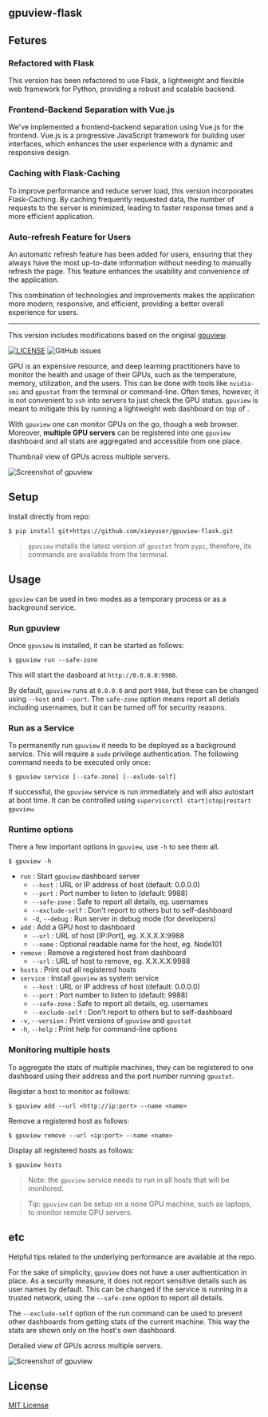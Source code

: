 gpuview-flask
---------------------

## Fetures

### Refactored with Flask

This version has been refactored to use Flask, a lightweight and flexible web framework for Python, providing a robust and scalable backend.

### Frontend-Backend Separation with Vue.js

We've implemented a frontend-backend separation using Vue.js for the frontend. Vue.js is a progressive JavaScript framework for building user interfaces, which enhances the user experience with a dynamic and responsive design.

### Caching with Flask-Caching

To improve performance and reduce server load, this version incorporates Flask-Caching. By caching frequently requested data, the number of requests to the server is minimized, leading to faster response times and a more efficient application.

### Auto-refresh Feature for Users

An automatic refresh feature has been added for users, ensuring that they always have the most up-to-date information without needing to manually refresh the page. This feature enhances the usability and convenience of the application.

This combination of technologies and improvements makes the application more modern, responsive, and efficient, providing a better overall experience for users.

---
This version includes modifications based on the original [gpuview](https://github.com/fgaim/gpuview).


[![LICENSE](https://img.shields.io/github/license/bei9/gpuview-flask.svg)](https://github.com/bei9/gpuview-flask/blob/master/LICENSE)
![GitHub issues](https://img.shields.io/github/issues/bei9/gpuview-flask.svg)

GPU is an expensive resource, and deep learning practitioners have to monitor the
health and usage of their GPUs, such as the temperature, memory, utilization, and the users.
This can be done with tools like `nvidia-smi` and `gpustat` from the terminal or command-line.
Often times, however, it is not convenient to `ssh` into servers to just check the GPU status.
`gpuview` is meant to mitigate this by running a lightweight web dashboard on top of
.

With `gpuview` one can monitor GPUs on the go, though a web browser. Moreover, **multiple GPU servers**
can be registered into one `gpuview` dashboard and all stats are aggregated and accessible from one place.

Thumbnail view of GPUs across multiple servers.

![Screenshot of gpuview](imgs/dash-1.png)

Setup
-----

Install directly from repo:

```
$ pip install git+https://github.com/xieyuser/gpuview-flask.git
```

> `gpuview` installs the latest version of `gpustat` from `pypi`, therefore, its commands are available
> from the terminal.

Usage
-----

`gpuview` can be used in two modes as a temporary process or as a background service.

### Run gpuview

Once `gpuview` is installed, it can be started as follows:

```
$ gpuview run --safe-zone
```

This will start the dasboard at `http://0.0.0.0:9988`.

By default, `gpuview` runs at `0.0.0.0` and port `9988`, but these can be changed using `--host` and `--port`. The `safe-zone` option means report all detials including usernames, but it can be turned off for security reasons.

### Run as a Service

To permanently run `gpuview` it needs to be deployed as a background service.
This will require a `sudo` privilege authentication.
The following command needs to be executed only once:

```
$ gpuview service [--safe-zone] [--exlude-self]
```

If successful, the `gpuview` service is run immediately and will also autostart at boot time. It can be controlled using `supervisorctl start|stop|restart gpuview`.

### Runtime options

There a few important options in `gpuview`, use `-h` to see them all.

```
$ gpuview -h
```

* `run`                : Start `gpuview` dashboard server
  * `--host`           : URL or IP address of host (default: 0.0.0.0)
  * `--port`           : Port number to listen to (default: 9988)
  * `--safe-zone`      : Safe to report all details, eg. usernames
  * `--exclude-self`   : Don't report to others but to self-dashboard
  * `-d`, `--debug`    : Run server in debug mode (for developers)
* `add`                : Add a GPU host to dashboard
  * `--url`            : URL of host [IP:Port], eg. X.X.X.X:9988
  * `--name`           : Optional readable name for the host, eg. Node101
* `remove`             : Remove a registered host from dashboard
  * `--url`            : URL of host to remove, eg. X.X.X.X:9988
* `hosts`              : Print out all registered hosts
* `service`            : Install `gpuview` as system service
  * `--host`           : URL or IP address of host (default: 0.0.0.0)
  * `--port`           : Port number to listen to (default: 9988)
  * `--safe-zone`      : Safe to report all details, eg. usernames
  * `--exclude-self`   : Don't report to others but to self-dashboard
* `-v`, `--version`    : Print versions of `gpuview` and `gpustat`
* `-h`, `--help`       : Print help for command-line options

### Monitoring multiple hosts

To aggregate the stats of multiple machines, they can be registered to one dashboard using their address and the port number running `gpustat`.

Register a host to monitor as follows:

```
$ gpuview add --url <http://ip:port> --name <name>
```

Remove a registered host as follows:

```
$ gpuview remove --url <ip:port> --name <name>
```

Display all registered hosts as follows:

```
$ gpuview hosts
```

> Note: the `gpuview` service needs to run in all hosts that will be monitored.

> Tip: `gpuview` can be setup on a none GPU machine, such as laptops, to monitor remote GPU servers.

etc
---

Helpful tips related to the underlying performance are available at the  repo.

For the sake of simplicity, `gpuview` does not have a user authentication in place. As a security measure,
it does not report sensitive details such as user names by default. This can be changed if the service is
running in a trusted network, using the `--safe-zone` option to report all details.

The `--exclude-self` option of the run command can be used to prevent other dashboards from getting stats of the current machine. This way the stats are shown only on the host's own dashboard.

Detailed view of GPUs across multiple servers.

![Screenshot of gpuview](imgs/dash-2.png)

License
-------

[MIT License](LICENSE)

[repo_gpustat]: https://github.com/wookayin/gpustat
[pypi_gpuview]: https://pypi.python.org/pypi/gpuview

